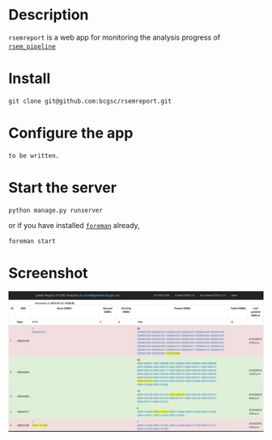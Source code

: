 # Description
`rsemreport` is a web app for monitoring the analysis progress of
[`rsem_pipeline`](https://github.com/bcgsc/rsem_pipeline "url to
rsem_pipeline")

# Install
    
    git clone git@github.com:bcgsc/rsemreport.git
		    
# Configure the app
			
    to be written.
				    
# Start the server
					
    python manage.py runserver
						    
or if you have installed [`foreman`](https://github.com/ddollar/foreman "url to
foreman") already,
							
    foreman start

# Screenshot

![screenshot](https://github.com/bcgsc/rsemreport/blob/master/rsemreport_screen_shot.jpg "screenshot")

